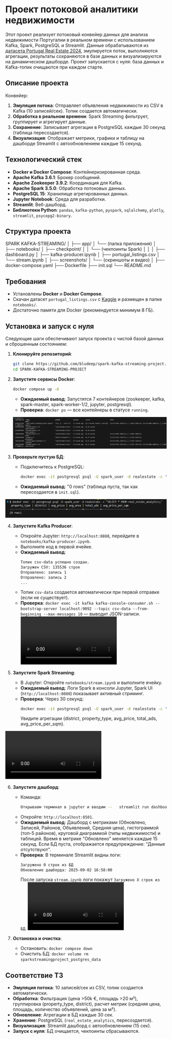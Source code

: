 # Проект потоковой аналитики недвижимости

Этот проект реализует потоковый конвейер данных для анализа недвижимости Португалии в реальном времени с использованием Kafka, Spark, PostgreSQL и Streamlit. Данные обрабатываются из [датасета Portugal Real Estate 2024](https://www.kaggle.com/datasets/luvathoms/portugal-real-estate-2024), эмулируется поток, выполняются агрегации, результаты сохраняются в базе данных и визуализируются на динамическом дашборде. Проект запускается с нуля: база данных и Kafka-топик очищаются при каждом старте.

## Описание проекта

Конвейер:
1. **Эмуляция потока**: Отправляет объявления недвижимости из CSV в Kafka (10 записей/сек). Топик создается автоматически.
2. **Обработка в реальном времени**: Spark Streaming фильтрует, группирует и агрегирует данные.
3. **Сохранение**: Записывает агрегации в PostgreSQL каждые 30 секунд (таблица пересоздается).
4. **Визуализация**: Отображает метрики, графики и таблицу на дашборде Streamlit с автообновлением каждые 15 секунд.

## Технологический стек
- **Docker и Docker Compose**: Контейнеризированная среда.
- **Apache Kafka 3.6.1**: Брокер сообщений.
- **Apache Zookeeper 3.9.2**: Координация для Kafka.
- **Apache Spark 3.5.0**: Обработка потоковых данных.
- **PostgreSQL 15**: Хранилище агрегированных данных.
- **Jupyter Notebook**: Среда для разработки.
- **Streamlit**: Веб-дашборд.
- **Библиотеки Python**: `pandas`, `kafka-python`, `pyspark`, `sqlalchemy`, `plotly`, `streamlit`, `psycopg2-binary`.

## Структура проекта

SPARK KAFKA-STREAMING/
│
├── app/
│   └── (папка приложения)
│
├── notebooks/
│   ├── checkpoint/
│   │   └── (чекпоинты Spark)
│   │
│   ├── dashboard.py
│   ├── kafka-producer.ipynb
│   ├── portugal_listings.csv
│   └── stream.ipynb
│
├── screenshots/
│   └── (скриншоты и видео)
│
├── docker-compose.yaml
├── Dockerfile
├── init.sql
└── README.md

## Требования
- Установлены **Docker** и **Docker Compose**.
- Скачан датасет `portugal_listings.csv` с [Kaggle](https://www.kaggle.com/datasets/luvathoms/portugal-real-estate-2024) и размещен в папке `notebooks/`.
- Достаточно памяти для Docker (рекомендуется минимум 8 ГБ).

## Установка и запуск с нуля

Следующие шаги обеспечивают запуск проекта с чистой базой данных и сброшенным состоянием:

1. **Клонируйте репозиторий**:
   ```bash
   git clone https://github.com/bludeep/spark-kafka-streaming-project.git
   cd SPARK-KAFKA-STREAMING-PROJECT
   ```


2. **Запустите сервисы Docker**:
   ```bash
   docker compose up -d
   ```
   - **Ожидаемый вывод**: Запустятся 7 контейнеров (zookeeper, kafka, spark-master, spark-worker-1/2, jupyter, postgresql).
   - **Проверка**: `docker ps` — все контейнеры в статусе `running`.

   ![alt text](screenshots/docker_ps.png)

3. **Проверьте пустую БД**:
   - Подключитесь к PostgreSQL:
     ```bash
     docker exec -it postgresql psql -U spark_user -d realestate -c "SELECT * FROM real_estate_analytics;"
     ```
   - **Ожидаемый вывод**: "0 rows" (таблица пуста, так как пересоздается в `init.sql`).

![alt text](screenshots/postgres_bd.png)



4. **Запустите Kafka Producer**:
   - Откройте Jupyter: `http://localhost:8888`, перейдите в `notebooks/kafka-producer.ipynb`.
   - Выполните код в первой ячейке.
   - **Ожидаемый вывод**:
     ```
     Топик csv-data успешно создан.
     Загружен CSV: 135536 строк
     Отправлено: запись 1
     Отправлено: запись 2
     ...
     ```
   - Топик `csv-data` создается автоматически при первой отправке (если не существует).
   - **Проверка**: `docker exec -it kafka kafka-console-consumer.sh --bootstrap-server localhost:9092 --topic csv-data --from-beginning --max-messages 10` — выводит JSON-записи.
<video controls src="screenshots/kafka-producer.mp4" title="Title"></video>


5. **Запустите Spark Streaming**:
   - В Jupyter: Откройте `notebooks/stream.ipynb` и выполните ячейку.
   - **Ожидаемый вывод**: Логи Spark в консоли Jupyter, Spark UI (`http://localhost:8080`) показывает активный стриминг.
   - **Проверка**: Через 30 секунд:
     ```bash
     docker exec -it postgresql psql -U spark_user -d realestate -c "SELECT * FROM real_estate_analytics LIMIT 5;"
     ```
     Увидите агрегации (district, property_type, avg_price, total_ads, avg_price_per_sqm).

<video controls src="screenshots/spark_stream.mp4" title="Title"></video>

6. **Запустите дашборд**:
   - Команда:
     ```bash
     Открываем терминал в jupyter и вводим --   streamlit run dashboard.py --server.port 8501 --server.address 0.0.0.0
     ```
   - Откройте: `http://localhost:8501`.
   - **Ожидаемый вывод**: Дашборд с метриками (Обновлено, Записей, Районов, Объявлений, Средняя цена), гистограммой (топ-5 районов), круговой диаграммой (типы недвижимости) и таблицей. Время в метрике "Обновлено" меняется каждые 15 секунд. Если БД пуста, отображается предупреждение: "Данные отсутствуют".
   - **Проверка**: В терминале Streamlit видны логи:
     ```
     Загружено 0 строк из БД
     Обновление дашборда: 2025-09-02 16:58:00
     ```
     После запуска `stream.ipynb` логи покажут `Загружено X строк из БД`.
<video controls src="screenshots/dashboard.mp4" title="Title"></video>

7. **Остановка и очистка**:
   - Остановить: `docker compose down`
   - Очистить БД: `docker volume rm sparkstreamingproject_postgres_data`


## Соответствие ТЗ
- **Эмуляция потока**: 10 записей/сек из CSV, топик создается автоматически.
- **Обработка**: Фильтрация (цена >50k €, площадь >20 м²), группировка (property_type, district), расчет метрик (средняя цена, площадь, количество объявлений, цена за м²).
- **Обновление**: Агрегации в БД каждые 30 сек.
- **Хранение**: PostgreSQL (`real_estate_analytics`, пересоздается).
- **Визуализация**: Streamlit дашборд с автообновлением (15 сек).
- **Запуск с нуля**: БД очищается, чекпоинты сбрасываются.